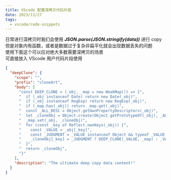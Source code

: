 ```yaml
---
title: VScode 配置深拷贝代码片段
date: 2023/11/27
tags:
  - vscode/code-snippets
---
```


日常进行深拷贝时我们会使用 ***JSON.parse(JSON.stringify(data))*** 进行 copy
<br />
但是对象内有函数，或者是数据过于复杂非扁平化就会出现数据丢失的问题
<br />
使用下面这个可以应对绝大多数需要深拷贝的场景
<br />
可直接放入 VScode 用户代码片段使用

```json
{
  "deepClone": {
    "scope": "",
    "prefix": "cloneArt",
    "body": [
      "const DEEP_CLONE = (_obj, _map = new WeakMap()) => {",
      "  if (_obj instanceof Date) return new Date(_obj)",
      "  if (_obj instanceof RegExp) return new RegExp(_obj)",
      "  if (_map.has(_obj)) return _map.get(_obj)",
      "  const _ALL_DESC = Object.getOwnPropertyDescriptors(_obj)",
      "  let _cloneObj = Object.create(Object.getPrototypeOf(_obj), _ALL_DESC)",
      "  _map.set(_obj, _cloneObj)",
      "  for (const _key of Reflect.ownKeys(_obj)) {",
      "    const _VALUE = _obj[_key]",
      "    const _JUDGMENT = _VALUE instanceof Object && typeof _VALUE !== 'function'",
      "    _cloneObj[_key] = _JUDGMENT ? DEEP_CLONE(_VALUE, _map) : _VALUE",
      "  }",
      "  return _cloneObj",
      "}"
    ],
    "description": "The ultimate deep copy data content!"
  }
}
```
